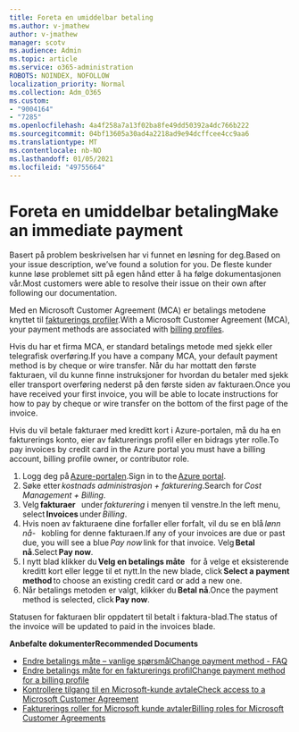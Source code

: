 ```yaml
---
title: Foreta en umiddelbar betaling
ms.author: v-jmathew
author: v-jmathew
manager: scotv
ms.audience: Admin
ms.topic: article
ms.service: o365-administration
ROBOTS: NOINDEX, NOFOLLOW
localization_priority: Normal
ms.collection: Adm_O365
ms.custom:
- "9004164"
- "7285"
ms.openlocfilehash: 4a4f258a7a13f02ba8fe49dd50392a4dc766b222
ms.sourcegitcommit: 04bf13605a30ad4a2218ad9e94dcffcee4cc9aa6
ms.translationtype: MT
ms.contentlocale: nb-NO
ms.lasthandoff: 01/05/2021
ms.locfileid: "49755664"
---
```

# <a name="make-an-immediate-payment"></a><span data-ttu-id="ad344-102">Foreta en umiddelbar betaling</span><span class="sxs-lookup"><span data-stu-id="ad344-102">Make an immediate payment</span></span>

<span data-ttu-id="ad344-103">Basert på problem beskrivelsen har vi funnet en løsning for deg.</span><span class="sxs-lookup"><span data-stu-id="ad344-103">Based on your issue description, we’ve found a solution for you.</span></span> <span data-ttu-id="ad344-104">De fleste kunder kunne løse problemet sitt på egen hånd etter å ha følge dokumentasjonen vår.</span><span class="sxs-lookup"><span data-stu-id="ad344-104">Most customers were able to resolve their issue on their own after following our documentation.</span></span>

<span data-ttu-id="ad344-105">Med en Microsoft Customer Agreement (MCA) er betalings metodene knyttet til [fakturerings profiler](https://docs.microsoft.com/azure/billing/billing-how-to-change-credit-card?WT.mc_id=Portal-Microsoft_Azure_Support#change-payment-method-for-a-billing-profile).</span><span class="sxs-lookup"><span data-stu-id="ad344-105">With a Microsoft Customer Agreement (MCA), your payment methods are associated with [billing profiles](https://docs.microsoft.com/azure/billing/billing-how-to-change-credit-card?WT.mc_id=Portal-Microsoft_Azure_Support#change-payment-method-for-a-billing-profile).</span></span>

<span data-ttu-id="ad344-106">Hvis du har et firma MCA, er standard betalings metode med sjekk eller telegrafisk overføring.</span><span class="sxs-lookup"><span data-stu-id="ad344-106">If you have a company MCA, your default payment method is by cheque or wire transfer.</span></span> <span data-ttu-id="ad344-107">Når du har mottatt den første fakturaen, vil du kunne finne instruksjoner for hvordan du betaler med sjekk eller transport overføring nederst på den første siden av fakturaen.</span><span class="sxs-lookup"><span data-stu-id="ad344-107">Once you have received your first invoice, you will be able to locate instructions for how to pay by cheque or wire transfer on the bottom of the first page of the invoice.</span></span>

<span data-ttu-id="ad344-108">Hvis du vil betale fakturaer med kreditt kort i Azure-portalen, må du ha en fakturerings konto, eier av fakturerings profil eller en bidrags yter rolle.</span><span class="sxs-lookup"><span data-stu-id="ad344-108">To pay invoices by credit card in the Azure portal you must have a billing account, billing profile owner, or contributor role.</span></span>

1. <span data-ttu-id="ad344-109">Logg deg på [Azure-portalen](https://portal.azure.com/).</span><span class="sxs-lookup"><span data-stu-id="ad344-109">Sign in to the [Azure portal](https://portal.azure.com/).</span></span>
2. <span data-ttu-id="ad344-110">Søke etter *kostnads administrasjon + fakturering*.</span><span class="sxs-lookup"><span data-stu-id="ad344-110">Search for *Cost Management + Billing*.</span></span>
3. <span data-ttu-id="ad344-111">Velg **fakturaer**   under *fakturering* i menyen til venstre.</span><span class="sxs-lookup"><span data-stu-id="ad344-111">In the left menu, select **Invoices** under *Billing*.</span></span>
4. <span data-ttu-id="ad344-112">Hvis noen av fakturaene dine forfaller eller forfalt, vil du se en blå *lønn nå*-   kobling for denne fakturaen.</span><span class="sxs-lookup"><span data-stu-id="ad344-112">If any of your invoices are due or past due, you will see a blue *Pay now* link for that invoice.</span></span> <span data-ttu-id="ad344-113">Velg **Betal nå**.</span><span class="sxs-lookup"><span data-stu-id="ad344-113">Select **Pay now**.</span></span>
5. <span data-ttu-id="ad344-114">I nytt blad klikker du **Velg en betalings måte**   for å velge et eksisterende kreditt kort eller legge til et nytt.</span><span class="sxs-lookup"><span data-stu-id="ad344-114">In the new blade, click **Select a payment method** to choose an existing credit card or add a new one.</span></span>
6. <span data-ttu-id="ad344-115">Når betalings metoden er valgt, klikker du **Betal nå**.</span><span class="sxs-lookup"><span data-stu-id="ad344-115">Once the payment method is selected, click **Pay now**.</span></span>

<span data-ttu-id="ad344-116">Statusen for fakturaen blir oppdatert til betalt i faktura-blad.</span><span class="sxs-lookup"><span data-stu-id="ad344-116">The status of the invoice will be updated to paid in the invoices blade.</span></span>

<span data-ttu-id="ad344-117">**Anbefalte dokumenter**</span><span class="sxs-lookup"><span data-stu-id="ad344-117">**Recommended Documents**</span></span>

- [<span data-ttu-id="ad344-118">Endre betalings måte – vanlige spørsmål</span><span class="sxs-lookup"><span data-stu-id="ad344-118">Change payment method - FAQ</span></span>](https://docs.microsoft.com/azure/billing/billing-how-to-change-credit-card?WT.mc_id=Portal-Microsoft_Azure_Support#frequently-asked-questions)
- [<span data-ttu-id="ad344-119">Endre betalings måte for en fakturerings profil</span><span class="sxs-lookup"><span data-stu-id="ad344-119">Change payment method for a billing profile</span></span>](https://docs.microsoft.com/azure/cost-management-billing/manage/change-credit-card?WT.mc_id=Portal-Microsoft_Azure_Support#manage-credit-cards-for-a-microsoft-customer-agreement)
- [<span data-ttu-id="ad344-120">Kontrollere tilgang til en Microsoft-kunde avtale</span><span class="sxs-lookup"><span data-stu-id="ad344-120">Check access to a Microsoft Customer Agreement</span></span>](https://docs.microsoft.com/azure/cost-management-billing/manage/change-credit-card?WT.mc_id=Portal-Microsoft_Azure_Support%22%20%5Cl%20%22manage-credit-cards-for-a-microsoft-customer-agreement%22%20%5Ct%20%22_blank#check-the-type-of-your-account)
- [<span data-ttu-id="ad344-121">Fakturerings roller for Microsoft kunde avtaler</span><span class="sxs-lookup"><span data-stu-id="ad344-121">Billing roles for Microsoft Customer Agreements</span></span>](https://docs.microsoft.com/azure/cost-management-billing/manage/understand-mca-roles)
